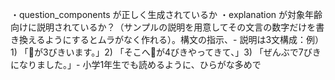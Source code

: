 ・question_components が正しく生成されているか
・explanation が対象年齢向けに説明されているか？（サンプルの説明を用意してその文言の数字だけを書き換えるようにするとムラがなく作れる）。構文の指示、- 説明は3文構成：例）  1) 「🐸が3びきいます。」2) 「そこへ🐸が4びきやってきて、」3) 「ぜんぶで7びきになりました。」- 小学1年生でも読めるように、ひらがな多めで
